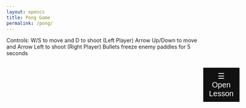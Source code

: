 ```yaml
---
layout: opencs
title: Pong Game
permalink: /pong/
---
```


Controls:
W/S to move and D to shoot (Left Player)
Arrow Up/Down to move and Arrow Left to shoot (Right Player)
Bullets freeze enemy paddles for 5 seconds

<html>
<head>
<meta name="viewport" content="width=device-width, initial-scale=1">
<style>
.sidebar {
  height: 100%;
  width: 0;
  position: fixed;
  z-index: 1;
  top: 0;
  left: 0;
  background-color: #111;
  overflow-x: hidden;
  transition: 0.5s;
  padding-top: 60px;
}
.sidebar a {
  padding: 8px 8px 8px 32px;
  text-decoration: none;
  font-size: 25px;
  color: #818181;
  display: block;
  transition: 0.3s;
}
.sidebar a:hover {
  color: #f1f1f1;
}
.sidebar .closebtn {
  position: absolute;
  top: 0;
  right: 25px;
  font-size: 36px;
  margin-left: 50px;
}
.openbtn {
  font-size: 20px;
  cursor: pointer;
  background-color: #111;
  color: white;
  padding: 10px 15px;
  border: none;
}
.openbtn:hover {
  background-color: #444;
}
#main {
  transition: margin-left .5s;
  padding: 16px;
}
/* On smaller screens, where height is less than 450px, change the style of the sidenav (less padding and a smaller font size) */
@media screen and (max-height: 450px) {
  .sidebar {padding-top: 15px;}
  .sidebar a {font-size: 18px;}
}
</style>
</head>
<body>

<div id="LessonSidebar" class="sidebar">
<div>
<br/>
<h2><b>CS Concept Lesson</b></h2>
<br/>
<h3> Easy Concept: Mathematical Expressions </h3>
<br/>
</div>
<br/>

<b>What Is a Mathematical Expression in Code?</b><br/>
In programming, a mathematical expression is a block of code used to return a mathematical value.
Example:
<br/>
let result = 5 + 3 * 2;
This calculates 5 + (3 × 2) and stores the answer in in the variable "result".
<br/><br/>

<b>Key Operators in JavaScript</b><br/>
<ul>
	<li>Addition: +</li>
	<li>Subtraction: -</li>
	<li>Multiplication: *</li>
	<li>Division: /</li>
	<li>Modulus: %</li>
	<li>Exponent: **</li>
</ul>
<br/>

<b>Variables in Expressions</b><br/>
You can use variables to store values and build expressions:<br/>
let x = 10;<br/>
let y = 3;<br/>
let total = x + y * 2; // total = 10 + (3 × 2) = 16<br/>
<br/>


<b>Order of Operations</b><br/>
Just like in math, JavaScript follows PEMDAS:<br/>
<ol>
	<li>Parentheses</li>
	<li>Exponents</li>
	<li>Multiplication/Division</li>
	<li>Addition/Subtraction</li>
</ol>
<br/>


<h4>Interactive JavaScript Console</h4><br/>

Type a command below and click *Run* to see the result.<br/>

<div id="console-container">
<input type="text" id="console-input" placeholder="Type JavaScript here..." />
<button onclick="runCommand()">Run</button>
<pre id="console-output"></pre>
</div>

<button type="button" onclick="closeNav()" style="padding: 15px 30px; cursor:pointer;">
Close Lesson
</button>
</div>

<div id="main">
  <button class="openbtn" onclick="triggerNav()" style="margin-left: 500px">☰ Open Lesson</button>  
</div>

<script>
var sidebarOpen = false;

function triggerNav() {
	if (!sidebarOpen)
	{
		document.getElementById("LessonSidebar").style.width = "700px";
		sidebarOpen = true;
	}
	else
	{
		document.getElementById("LessonSidebar").style.width = "0";
		sidebarOpen = false;
	}
}

function closeNav() {
  document.getElementById("LessonSidebar").style.width = "0";
}
</script>

<script>
  function runCommand() {
    const input = document.getElementById("console-input").value;
    const output = document.getElementById("console-output");
    try {
      const result = eval(input);
      output.textContent = `> ${input}\n${result}`;
    } catch (err) {
      output.textContent = `> ${input}\nError: ${err.message}`;
    }
  }
</script>


<script src="{{site.baseurl}}/hacks/pong/pong.js"></script>
   
</body>
</html> 